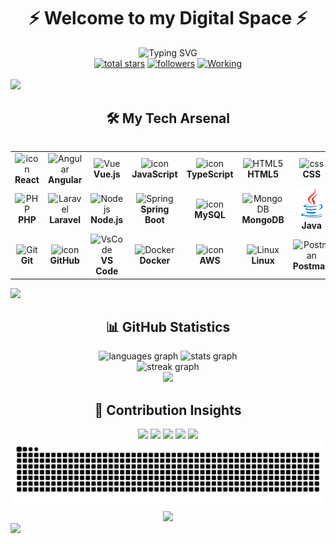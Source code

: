 # <div align="center">⚡ Welcome to my Digital Space ⚡</div>

<!--Introduction with animated text-->
<div align="center">
  <img src="https://readme-typing-svg.demolab.com?font=Fira+Code&weight=600&size=35&duration=4000&pause=1000&color=7E3ACE&center=true&vCenter=true&random=false&width=435&lines=Hanner+B;Software+Developer;Full+Stack+Developer;Tech+Enthusiast" alt="Typing SVG" />
</div>

<!--Status Section with modern badges-->
<div align="center">
  <a href="https://github.com/HannerB?tab=repositories&sort=stargazers">
    <img alt="total stars" title="Total stars on GitHub" src="https://custom-icon-badges.demolab.com/github/stars/HannerB?color=55960c&style=for-the-badge&labelColor=488207&logo=star"/></a>
  <a href="https://github.com/HannerB?tab=followers">
    <img alt="followers" title="Follow me on Github" src="https://custom-icon-badges.demolab.com/github/followers/HannerB?color=236ad3&labelColor=1155ba&style=for-the-badge&logo=person-add&label=Follow&logoColor=white"/></a>
  <a href="#">
    <img alt="Working" title="Currently Working" src="https://custom-icon-badges.demolab.com/badge/Currently-Working%20on%20Private%20Projects-purple.svg?style=for-the-badge&logo=rocket&logoColor=white"/></a>
</div>

<br/>

<!-- Divider -->
<img src="https://user-images.githubusercontent.com/73097560/115834477-dbab4500-a447-11eb-908a-139a6edaec5c.gif">

<!-- Technical Skills Section -->
<div align="center">
  <h2>🛠️ My Tech Arsenal</h2>
</div>

<div style="display: flex; align-items: flex-start; align: center">
<table align="center">
  <!-- Frontend Technologies -->
  <tr>
    <td align="center" width="100">
        <img src="https://techstack-generator.vercel.app/react-icon.svg" alt="icon" width="48" height="48" />
      <br><b>React</b>
    </td>
    <td align="center" width="100">
        <img src="https://skillicons.dev/icons?i=angular" width="48" height="48" alt="Angular" />
      <br><b>Angular</b>
    </td>
    <td align="center" width="100">
        <img src="https://skillicons.dev/icons?i=vue" width="48" height="48" alt="Vue" />
      <br><b>Vue.js</b>
    </td>
    <td align="center" width="100">
        <img src="https://techstack-generator.vercel.app/js-icon.svg" alt="icon" width="48" height="48" />
      <br><b>JavaScript</b>
    </td>
    <td align="center" width="100">
        <img src="https://techstack-generator.vercel.app/ts-icon.svg" alt="icon" width="48" height="48" />
      <br><b>TypeScript</b>
    </td>
    <td align="center" width="100">
        <img src="https://skillicons.dev/icons?i=html" width="48" height="48" alt="HTML5" />
      <br><b>HTML5</b>
    </td>
    <td align="center" width="100">
        <img src="https://skillicons.dev/icons?i=css" width="48" height="48" alt="css" />
      <br><b>CSS</b>
    </td>
    <td align="center" width="100">
        <img src="https://skillicons.dev/icons?i=bootstrap" width="48" height="48" alt="bootstrap" />
      <br><b>Bootstrap</b>
    </td>
  </tr>
  <!-- Backend & Databases -->
  <tr>
    <td align="center" width="100">
        <img src="https://skillicons.dev/icons?i=php" width="48" height="48" alt="PHP" />
      <br><b>PHP</b>
    </td>
    <td align="center" width="100">
        <img src="https://skillicons.dev/icons?i=laravel" width="48" height="48" alt="Laravel" />
      <br><b>Laravel</b>
    </td>
    <td align="center" width="100">
        <img src="https://skillicons.dev/icons?i=nodejs" width="48" height="48" alt="Nodejs" />
      <br><b>Node.js</b>
    </td>
    <td align="center" width="100">
        <img src="https://skillicons.dev/icons?i=spring" width="48" height="48" alt="Spring" />
      <br><b>Spring Boot</b>
    </td>
    <td align="center" width="100">
        <img src="https://techstack-generator.vercel.app/mysql-icon.svg" alt="icon" width="48" height="48" />
      <br><b>MySQL</b>
    </td>
    <td align="center" width="100">
        <img src="https://skillicons.dev/icons?i=mongodb" width="48" height="48" alt="MongoDB" />
      <br><b>MongoDB</b>
    </td>
    <td align="center" width="100">
        <img src="https://raw.githubusercontent.com/devicons/devicon/master/icons/java/java-original.svg" width="48" height="48" alt="Java" />
      <br><b>Java</b>
    </td>
    <td align="center" width="100">
        <img src="https://techstack-generator.vercel.app/python-icon.svg" alt="icon" width="48" height="48" />
      <br><b>Python</b>
    </td>
  </tr>
  <!-- Development Tools & Others -->
  <tr>
    <td align="center" width="100">
        <img src="https://user-images.githubusercontent.com/25181517/192108372-f71d70ac-7ae6-4c0d-8395-51d8870c2ef0.png" width="48" height="48" alt="Git" />
      <br><b>Git</b>
    </td>
    <td align="center" width="100">
        <img src="https://techstack-generator.vercel.app/github-icon.svg" alt="icon" width="48" height="48" />
      <br><b>GitHub</b>
    </td>
    <td align="center" width="100">
        <img src="https://skillicons.dev/icons?i=vscode" width="48" height="48" alt="VsCode" />
      <br><b>VS Code</b>
    </td>
    <td align="center" width="100">
        <img src="https://skillicons.dev/icons?i=docker" width="48" height="48" alt="Docker" />
      <br><b>Docker</b>
    </td>
    <td align="center" width="100">
        <img src="https://techstack-generator.vercel.app/aws-icon.svg" alt="icon" width="48" height="48" />
      <br><b>AWS</b>
    </td>
    <td align="center" width="100">
        <img src="https://skillicons.dev/icons?i=linux" width="48" height="48" alt="Linux" />
      <br><b>Linux</b>
    </td>
    <td align="center" width="100">
        <img src="https://skillicons.dev/icons?i=postman" width="48" height="48" alt="Postman" />
      <br><b>Postman</b>
    </td>
    <td align="center" width="100">
        <img src="https://raw.githubusercontent.com/devicons/devicon/master/icons/android/android-original-wordmark.svg" width="48" height="48" alt="Android" />
      <br><b>Android</b>
    </td>
  </tr>
</table>
</div>

<!-- Divider -->
<img src="https://user-images.githubusercontent.com/73097560/115834477-dbab4500-a447-11eb-908a-139a6edaec5c.gif">

<!-- GitHub Statistics with enhanced styling -->
<div align="center">
  <h2>📊 GitHub Statistics</h2>
</div>

<!-- Enhanced Stats Layout -->
<div align="center">
  <img src="https://github-readme-stats.vercel.app/api/top-langs?username=HannerB&hide_border=true&layout=compact&theme=radical&hide=HTML,CSS" height="150" alt="languages graph"  />
  <img src="https://github-readme-stats.vercel.app/api?username=HannerB&hide_border=true&count_private=true&theme=radical&show_icons=true" height="150" alt="stats graph"  />
</div>

<div align="center">
  <img src="https://streak-stats.demolab.com?user=HannerB&theme=radical&hide_border=true" height="150" alt="streak graph"  />
</div>

<!-- Trophy Section with enhanced styling -->
<div align="center">
  <img src="https://github-profile-trophy.vercel.app/?username=HannerB&theme=radical&no-frame=true&no-bg=true&row=2&column=3&margin-w=15&margin-h=15"/>
</div>

<!-- Contribution Details with modern theme -->
<div align="center">
  <h2>🌟 Contribution Insights</h2>
</div>

<div align="center">
  <img src="http://github-profile-summary-cards.vercel.app/api/cards/stats?username=HannerB&theme=radical" height="180em" />
  <img src="http://github-profile-summary-cards.vercel.app/api/cards/most-commit-language?username=HannerB&theme=radical" height="180em" />
  <img src="http://github-profile-summary-cards.vercel.app/api/cards/repos-per-language?username=HannerB&theme=radical" height="180em" />
  <img src="http://github-profile-summary-cards.vercel.app/api/cards/productive-time?username=HannerB&theme=radical&utcOffset=-5" height="180em" />
  <img src="http://github-profile-summary-cards.vercel.app/api/cards/profile-details?username=HannerB&theme=radical" height="180em" />
</div>

<!-- Snake Animation with enhanced container -->
<div align="center">
  <picture>
    <source media="(prefers-color-scheme: dark)" srcset="https://github.com/HannerB/HannerB/blob/output/github-contribution-grid-snake-dark.svg" />
    <source media="(prefers-color-scheme: light)" srcset="https://github.com/HannerB/HannerB/blob/output/github-contribution-grid-snake.svg" />
    <img alt="github-snake" src="https://github.com/HannerB/HannerB/blob/output/github-contribution-grid-snake-dark.svg" />
  </picture>
</div>

<!-- Profile Views Counter with style -->
<div align="center">
  <img src="https://moe-counter.glitch.me/get/@HannerB?theme=rule34" />
</div>

<!-- Footer -->
<img src="https://user-images.githubusercontent.com/73097560/115834477-dbab4500-a447-11eb-908a-139a6edaec5c.gif">
